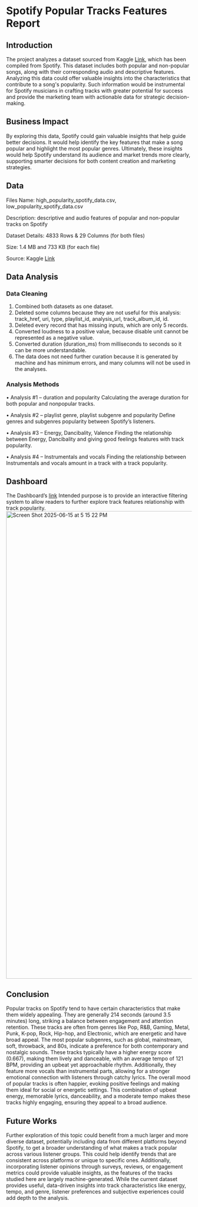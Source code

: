 # Spotify Popular Tracks Features Report

## Introduction	
The project analyzes a dataset sourced from Kaggle [Link](https://www.kaggle.com/datasets/solomonameh/spotify-music-dataset?select=low_popularity_spotify_data.csv), which has been compiled from Spotify. This dataset includes both popular and non-popular songs, along with their corresponding audio and descriptive features. Analyzing this data could offer valuable insights into the characteristics that contribute to a song's popularity. Such information would be instrumental for Spotify musicians in crafting tracks with greater potential for success and provide the marketing team with actionable data for strategic decision-making. 

## Business Impact
By exploring this data, Spotify could gain valuable insights that help guide better decisions. It would help identify the key features that make a song popular and highlight the most popular genres. Ultimately, these insights would help Spotify understand its audience and market trends more clearly, supporting smarter decisions for both content creation and marketing strategies.

## Data
Files Name: high_popularity_spotify_data.csv, low_popularity_spotify_data.csv

Description: descriptive and audio features of popular and non-popular tracks on Spotify 

Dataset Details:  4833 Rows & 29 Columns (for both files)

Size: 1.4 MB and 733 KB (for each file)

Source: Kaggle [Link](https://www.kaggle.com/datasets/solomonameh/spotify-music-dataset?select=low_popularity_spotify_data.csv)

## Data Analysis
### Data Cleaning
1. Combined both datasets as one dataset.
2. Deleted some columns because they are not useful for this analysis: track_href, uri, type, playlist_id, analysis_url, track_album_id, id.
3. Deleted every record that has missing inputs, which are only 5 records.
4. Converted loudness to a positive value, because disable unit cannot be represented as a negative value.
5. Converted duration (duration_ms) from milliseconds to seconds so it can be more understandable.
6. The data does not need further curation because it is generated by machine and has minimum errors, and many columns will not be used in the analyses.
### Analysis Methods

• Analysis #1 – duration and popularity
Calculating the average duration for both popular and nonpopular tracks.

• Analysis #2 – playlist genre, playlist subgenre and popularity
Define genres and subgenres popularity between Spotify’s  listeners.

• Analysis #3 – Energy, Dancibality, Valence
Finding the relationship between Energy, Dancibality and giving good feelings features with track popularity.

• Analysis #4 – Instrumentals and vocals
Finding the relationship between Instrumentals and vocals amount in a track with a track popularity.

## Dashboard
The Dashboard’s [link](https://public.tableau.com/views/SpotifyWhatmakesapopulartrackonSpotify/Dashboard1?:language=en-US&:sid=&:redirect=auth&:display_count=n&:origin=viz_share_link) Intended purpose is to provide an interactive filtering system to allow readers to further explore track features relationship with track popularity.
<img width="1268" alt="Screen Shot 2025-06-15 at 5 15 22 PM" src="https://github.com/user-attachments/assets/3a5c1572-93b0-4bd7-8c9a-8d394bea6ff1" />

## Conclusion
Popular tracks on Spotify tend to have certain characteristics that make them widely appealing. They are generally 214 seconds (around 3.5 minutes) long, striking a balance between engagement and attention retention. These tracks are often from genres like Pop, R&B, Gaming, Metal, Punk, K-pop, Rock, Hip-hop, and Electronic, which are energetic and have broad appeal. The most popular subgenres, such as global, mainstream, soft, throwback, and 80s, indicate a preference for both contemporary and nostalgic sounds. These tracks typically have a higher energy score (0.667), making them lively and danceable, with an average tempo of 121 BPM, providing an upbeat yet approachable rhythm. Additionally, they feature more vocals than instrumental parts, allowing for a stronger emotional connection with listeners through catchy lyrics. The overall mood of popular tracks is often happier, evoking positive feelings and making them ideal for social or energetic settings. This combination of upbeat energy, memorable lyrics, danceability, and a moderate tempo makes these tracks highly engaging, ensuring they appeal to a broad audience.

## Future Works
Further exploration of this topic could benefit from a much larger and more diverse dataset, potentially including data from different platforms beyond Spotify, to get a broader understanding of what makes a track popular across various listener groups. This could help identify trends that are consistent across platforms or unique to specific ones. Additionally, incorporating listener opinions through surveys, reviews, or engagement metrics could provide valuable insights, as the features of the tracks studied here are largely machine-generated. While the current dataset provides useful, data-driven insights into track characteristics like energy, tempo, and genre, listener preferences and subjective experiences could add depth to the analysis.
